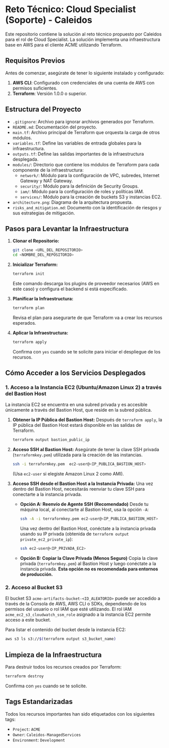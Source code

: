# Reto Técnico: Cloud Specialist (Soporte) - Caleidos

Este repositorio contiene la solución al reto técnico propuesto por Caleidos para el rol de Cloud Specialist. La solución implementa una infraestructura base en AWS para el cliente ACME utilizando Terraform.

## Requisitos Previos

Antes de comenzar, asegúrate de tener lo siguiente instalado y configurado:

1.  **AWS CLI**: Configurado con credenciales de una cuenta de AWS con permisos suficientes.
2.  **Terraform**: Versión 1.0.0 o superior.

## Estructura del Proyecto

* `.gitignore`: Archivo para ignorar archivos generados por Terraform.
* `README.md`: Documentación del proyecto.
* `main.tf`: Archivo principal de Terraform que orquesta la carga de otros módulos.
* `variables.tf`: Define las variables de entrada globales para la infraestructura.
* `outputs.tf`: Define las salidas importantes de la infraestructura desplegada.
* `modules/`: Directorio que contiene los módulos de Terraform para cada componente de la infraestructura:
    * `network/`: Módulo para la configuración de VPC, subredes, Internet Gateway y NAT Gateway.
    * `security/`: Módulo para la definición de Security Groups.
    * `iam/`: Módulo para la configuración de roles y políticas IAM.
    * `services/`: Módulo para la creación de buckets S3 y instancias EC2.
* `architecture.png`: Diagrama de la arquitectura propuesta.
* `risks_and_mitigation.md`: Documento con la identificación de riesgos y sus estrategias de mitigación.

## Pasos para Levantar la Infraestructura

1.  **Clonar el Repositorio:**
    ```bash
    git clone <URL_DEL_REPOSITORIO>
    cd <NOMBRE_DEL_REPOSITORIO>
    ```

2.  **Inicializar Terraform:**
    ```bash
    terraform init
    ```
    Este comando descarga los plugins de proveedor necesarios (AWS en este caso) y configura el backend si está especificado.

3.  **Planificar la Infraestructura:**
    ```bash
    terraform plan
    ```
    Revisa el plan para asegurarte de que Terraform va a crear los recursos esperados.

4.  **Aplicar la Infraestructura:**
    ```bash
    terraform apply
    ```
    Confirma con `yes` cuando se te solicite para iniciar el despliegue de los recursos.

## Cómo Acceder a los Servicios Desplegados

### 1. Acceso a la Instancia EC2 (Ubuntu/Amazon Linux 2) a través del Bastion Host

La instancia EC2 se encuentra en una subred privada y es accesible únicamente a través del Bastion Host, que reside en la subred pública.

1.  **Obtener la IP Pública del Bastion Host:**
    Después de `terraform apply`, la IP pública del Bastion Host estará disponible en las salidas de Terraform.
    ```bash
    terraform output bastion_public_ip
    ```

2.  **Acceso SSH al Bastion Host:**
    Asegúrate de tener la clave SSH privada (`terraformkey.pem`) utilizada para la creación de las instancias.
    ```bash
    ssh -i terraformkey.pem  ec2-user@<IP_PUBLICA_BASTION_HOST>
    ```
    (Usa `ec2-user` si elegiste Amazon Linux 2 como AMI).

3.  **Acceso SSH desde el Bastion Host a la Instancia Privada:**
    Una vez dentro del Bastion Host, necesitarás reenviar tu clave SSH para conectarte a la instancia privada.
    * **Opción A: Reenvío de Agente SSH (Recomendado)**
        Desde tu máquina local, al conectarte al Bastion Host, usa la opción `-A`:
        ```bash
        ssh -A -i terraformkey.pem ec2-user@<IP_PUBLICA_BASTION_HOST>
        ```
        Una vez dentro del Bastion Host, conéctate a la instancia privada usando su IP privada (obtenida de `terraform output private_ec2_private_ip`):
        ```bash
        ssh ec2-user@<IP_PRIVADA_EC2>
        ```
    * **Opción B: Copiar la Clave Privada (Menos Seguro)**
        Copia la clave privada (`terraformkey.pem`) al Bastion Host y luego conéctate a la instancia privada. **Esta opción no es recomendada para entornos de producción.**

### 2. Acceso al Bucket S3

El bucket S3 `acme-artifacts-bucket-<ID_ALEATORIO>` puede ser accedido a través de la Consola de AWS, AWS CLI o SDKs, dependiendo de los permisos del usuario o rol IAM que esté utilizando. El rol IAM `acme_ec2_s3_cloudwatch_ssm_role` asignado a la instancia EC2 permite acceso a este bucket.

Para listar el contenido del bucket desde la instancia EC2:
```bash
aws s3 ls s3://$(terraform output s3_bucket_name)
```

## Limpieza de la Infraestructura

Para destruir todos los recursos creados por Terraform:

```bash
terraform destroy
```
Confirma con `yes` cuando se te solicite.

## Tags Estandarizadas

Todos los recursos importantes han sido etiquetados con los siguientes tags:
* `Project`: `ACME`
* `Owner`: `Caleidos-ManagedServices`
* `Environment`: `Development`
